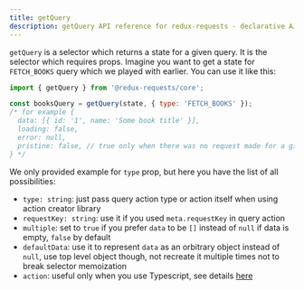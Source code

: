 ```yaml
---
title: getQuery
description: getQuery API reference for redux-requests - declarative AJAX requests and automatic network state management for Redux
---
```


`getQuery` is a selector which returns a state for a given query. It is the selector which requires props.
Imagine you want to get a state for `FETCH_BOOKS` query which we played with earlier. You can use it like this:

```js
import { getQuery } from '@redux-requests/core';

const booksQuery = getQuery(state, { type: 'FETCH_BOOKS' });
/* for example {
  data: [{ id: '1', name: 'Some book title' }],
  loading: false,
  error: null,
  pristine: false, // true only when there was no request made for a give type
} */
```

We only provided example for `type` prop, but here you have the list of all possibilities:

- `type: string`: just pass query action type or action itself when using action creator library
- `requestKey: string`: use it if you used `meta.requestKey` in query action
- `multiple`: set to `true` if you prefer `data` to be `[]` instead of `null` if data is empty, `false` by default
- `defaultData`: use it to represent `data` as an orbitrary object instead of `null`, use top level object though,
  not recreate it multiple times not to break selector memoization
- `action`: useful only when you use Typescript, see details [here](/docs/guides/usage-with-typescript#automatic-data-inference)
